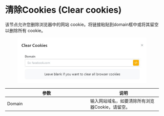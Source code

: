 # 清除Cookies (Clear cookies)

该节点允许您删除浏览器中的网站 cookie。将链接粘贴到domain框中或将其留空以删除所有 cookie。

<figure><img src="../../.gitbook/assets/image (23).png" alt=""><figcaption></figcaption></figure>

<table><thead><tr><th width="258">参数</th><th>说明</th></tr></thead><tbody><tr><td>Domain</td><td>输入网站域名，如要清除所有浏览器Cookie，请留空。</td></tr></tbody></table>

